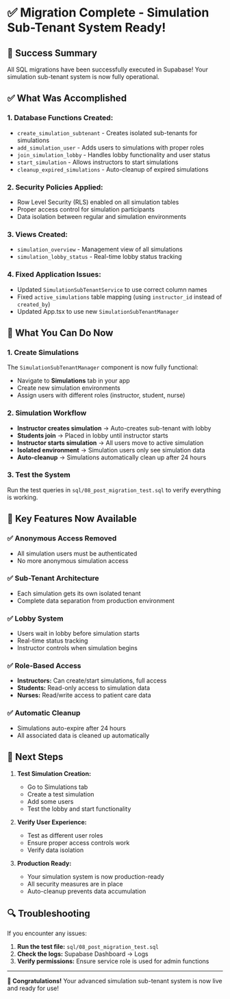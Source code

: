 # ✅ Migration Complete - Simulation Sub-Tenant System Ready!

## 🎉 Success Summary

All SQL migrations have been successfully executed in Supabase! Your simulation sub-tenant system is now fully operational.

## ✅ What Was Accomplished

### 1. **Database Functions Created:**
- `create_simulation_subtenant` - Creates isolated sub-tenants for simulations
- `add_simulation_user` - Adds users to simulations with proper roles
- `join_simulation_lobby` - Handles lobby functionality and user status
- `start_simulation` - Allows instructors to start simulations
- `cleanup_expired_simulations` - Auto-cleanup of expired simulations

### 2. **Security Policies Applied:**
- Row Level Security (RLS) enabled on all simulation tables
- Proper access control for simulation participants
- Data isolation between regular and simulation environments

### 3. **Views Created:**
- `simulation_overview` - Management view of all simulations
- `simulation_lobby_status` - Real-time lobby status tracking

### 4. **Fixed Application Issues:**
- Updated `SimulationSubTenantService` to use correct column names
- Fixed `active_simulations` table mapping (using `instructor_id` instead of `created_by`)
- Updated App.tsx to use new `SimulationSubTenantManager`

## 🚀 What You Can Do Now

### 1. **Create Simulations**
The `SimulationSubTenantManager` component is now fully functional:
- Navigate to **Simulations** tab in your app
- Create new simulation environments
- Assign users with different roles (instructor, student, nurse)

### 2. **Simulation Workflow**
- **Instructor creates simulation** → Auto-creates sub-tenant with lobby
- **Students join** → Placed in lobby until instructor starts
- **Instructor starts simulation** → All users move to active simulation
- **Isolated environment** → Simulation users only see simulation data
- **Auto-cleanup** → Simulations automatically clean up after 24 hours

### 3. **Test the System**
Run the test queries in `sql/08_post_migration_test.sql` to verify everything is working.

## 🔧 Key Features Now Available

### ✅ **Anonymous Access Removed**
- All simulation users must be authenticated
- No more anonymous simulation access

### ✅ **Sub-Tenant Architecture**
- Each simulation gets its own isolated tenant
- Complete data separation from production environment

### ✅ **Lobby System**
- Users wait in lobby before simulation starts
- Real-time status tracking
- Instructor controls when simulation begins

### ✅ **Role-Based Access**
- **Instructors:** Can create/start simulations, full access
- **Students:** Read-only access to simulation data
- **Nurses:** Read/write access to patient care data

### ✅ **Automatic Cleanup**
- Simulations auto-expire after 24 hours
- All associated data is cleaned up automatically

## 🎯 Next Steps

1. **Test Simulation Creation:**
   - Go to Simulations tab
   - Create a test simulation
   - Add some users
   - Test the lobby and start functionality

2. **Verify User Experience:**
   - Test as different user roles
   - Ensure proper access controls work
   - Verify data isolation

3. **Production Ready:**
   - Your simulation system is now production-ready
   - All security measures are in place
   - Auto-cleanup prevents data accumulation

## 🔍 Troubleshooting

If you encounter any issues:

1. **Run the test file:** `sql/08_post_migration_test.sql`
2. **Check the logs:** Supabase Dashboard → Logs
3. **Verify permissions:** Ensure service role is used for admin functions

---

**🎊 Congratulations!** Your advanced simulation sub-tenant system is now live and ready for use!